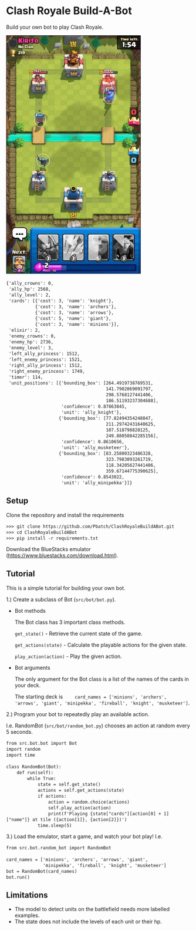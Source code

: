 # Clash Royale Build-A-Bot

Build your own bot to play Clash Royale.

![ocr](images/ocr.jpg)
```
{'ally_crowns': 0,
 'ally_hp': 2568,
 'ally_level': 2,
 'cards': [{'cost': 3, 'name': 'knight'},
           {'cost': 3, 'name': 'archers'},
           {'cost': 3, 'name': 'arrows'},
           {'cost': 5, 'name': 'giant'},
           {'cost': 3, 'name': 'minions'}],
 'elixir': 2,
 'enemy_crowns': 0,
 'enemy_hp': 2736,
 'enemy_level': 3,
 'left_ally_princess': 1512,
 'left_enemy_princess': 1521,
 'right_ally_princess': 1512,
 'right_enemy_princess': 1749,
 'timer': 114,
 'unit_positions': [{'bounding_box': [264.4919738769531,
                                      141.7902069091797,
                                      298.5768127441406,
                                      186.51193237304688],
                     'confidence': 0.87863845,
                     'unit': 'ally_knight'},
                    {'bounding_box': [77.82494354248047,
                                      211.29742431640625,
                                      107.518798828125,
                                      249.88050842285156],
                     'confidence': 0.8610656,
                     'unit': 'ally_musketeer'},
                    {'bounding_box': [83.25800323486328,
                                      323.7983093261719,
                                      118.34205627441406,
                                      359.67144775390625],
                     'confidence': 0.8543022,
                     'unit': 'ally_minipekka'}]}
```

## Setup

Clone the repository and install the requirements
```
>>> git clone https://github.com/Pbatch/ClashRoyaleBuildABot.git
>>> cd ClashRoyaleBuildABot
>>> pip install -r requirements.txt
```

Download the BlueStacks emulator (https://www.bluestacks.com/download.html). 

## Tutorial

This is a simple tutorial for building your own bot.

1.) Create a subclass of Bot (`src/bot/bot.py`).

* Bot methods

    The Bot class has 3 important class methods.
    
    `get_state()` - Retrieve the current state of the game.
    
    `get_actions(state)` - Calculate the playable actions for the given state.
    
    `play_action(action)` - Play the given action.

* Bot arguments

    The only argument for the Bot class is a list of the names of the cards in your deck.
     
     The starting deck is
    `    card_names = ['minions', 'archers', 'arrows', 'giant',
                      'minipekka', 'fireball', 'knight', 'musketeer']`.


2.) Program your bot to repeatedly play an available action.

I.e. RandomBot (`src/bot/random_bot.py`) chooses an action at random every 5 seconds.

```
from src.bot.bot import Bot
import random
import time

class RandomBot(Bot):
    def run(self):
        while True:
            state = self.get_state()
            actions = self.get_actions(state)
            if actions:
                action = random.choice(actions)
                self.play_action(action)
                print(f'Playing {state["cards"][action[0] + 1]["name"]} at tile ({action[1]}, {action[2]})')
            time.sleep(5)
```

3.) Load the emulator, start a game, and watch your bot play! I.e.

```
from src.bot.random_bot import RandomBot

card_names = ['minions', 'archers', 'arrows', 'giant',
              'minipekka', 'fireball', 'knight', 'musketeer']
bot = RandomBot(card_names)
bot.run()
```

## Limitations

* The model to detect units on the battlefield needs more labelled examples.
* The state does not include the levels of each unit or their hp.


